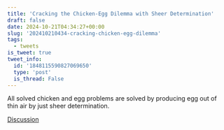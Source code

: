 ```yaml
---
title: 'Cracking the Chicken-Egg Dilemma with Sheer Determination'
draft: false
date: 2024-10-21T04:34:27+00:00
slug: '202410210434-cracking-chicken-egg-dilemma'
tags:
  - tweets
is_tweet: true
tweet_info:
  id: '1848115590827069650'
  type: 'post'
  is_thread: False
---
```




All solved chicken and egg problems are solved by producing egg out of thin air by just sheer determination.

[Discussion](https://x.com/sytelus/status/1848115590827069650)
